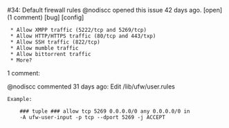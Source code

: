 #34: Default firewall rules
@nodiscc opened this issue 42 days ago.  [open] (1 comment)
[bug] [config]

     * Allow XMPP traffic (5222/tcp and 5269/tcp)
     * Allow HTTP/HTTPS traffic (80/tcp and 443/txp)
     * Allow SSH traffic (822/tcp)
     * Allow mumble traffic
     * Allow bittorrent traffic
     * More?


1 comment:

@nodiscc commented 31 days ago:
    Edit  /lib/ufw/user.rules 
    
    Example:
    
        ### tuple ### allow tcp 5269 0.0.0.0/0 any 0.0.0.0/0 in
        -A ufw-user-input -p tcp --dport 5269 -j ACCEPT


